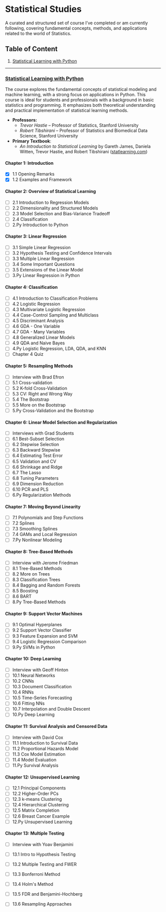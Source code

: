 # Statistical Studies
A curated and structured set of course I’ve completed or am currently following, covering fundamental concepts, methods, and applications related to the world of Statistics.

## Table of Content
1. [Statistical Learning with Python](#statistical-learning-with-python)

---

### [Statistical Learning with Python](https://www.edx.org/learn/python/stanford-university-statistical-learning-with-python)
The course explores the fundamental concepts of statistical modeling and machine learning, with a strong focus on applications in Python.
This course is ideal for students and professionals with a background in basic statistics and programming. 
It emphasizes both theoretical understanding and practical implementation of statistical learning methods.

- **Professors:**
  - *Trevor Hastie* – Professor of Statistics, Stanford University  
  - *Robert Tibshirani* – Professor of Statistics and Biomedical Data Science, Stanford University
- **Primary Textbook**:  
  - *An Introduction to Statistical Learning* by Gareth James, Daniela Witten, Trevor Hastie, and Robert Tibshirani ([statlearning.com](https://www.statlearning.com/))

#### Chapter 1: Introduction
- [x] 1.1 Opening Remarks
- [x] 1.2 Examples and Framework

#### Chapter 2: Overview of Statistical Learning
- [ ] 2.1 Introduction to Regression Models
- [ ] 2.2 Dimensionality and Structured Models
- [ ] 2.3 Model Selection and Bias-Variance Tradeoff
- [ ] 2.4 Classification
- [ ] 2.Py Introduction to Python

#### Chapter 3: Linear Regression
- [ ] 3.1 Simple Linear Regression
- [ ] 3.2 Hypothesis Testing and Confidence Intervals
- [ ] 3.3 Multiple Linear Regression
- [ ] 3.4 Some Important Questions
- [ ] 3.5 Extensions of the Linear Model
- [ ] 3.Py Linear Regression in Python

#### Chapter 4: Classification
- [ ] 4.1 Introduction to Classification Problems
- [ ] 4.2 Logistic Regression
- [ ] 4.3 Multivariate Logistic Regression
- [ ] 4.4 Case-Control Sampling and Multiclass
- [ ] 4.5 Discriminant Analysis
- [ ] 4.6 GDA - One Variable
- [ ] 4.7 GDA - Many Variables
- [ ] 4.8 Generalized Linear Models
- [ ] 4.9 QDA and Naive Bayes
- [ ] 4.Py Logistic Regression, LDA, QDA, and KNN
- [ ] Chapter 4 Quiz

#### Chapter 5: Resampling Methods
- [ ] Interview with Brad Efron
- [ ] 5.1 Cross-validation
- [ ] 5.2 K-fold Cross-Validation
- [ ] 5.3 CV: Right and Wrong Way
- [ ] 5.4 The Bootstrap
- [ ] 5.5 More on the Bootstrap
- [ ] 5.Py Cross-Validation and the Bootstrap

#### Chapter 6: Linear Model Selection and Regularization
- [ ] Interviews with Grad Students
- [ ] 6.1 Best-Subset Selection
- [ ] 6.2 Stepwise Selection
- [ ] 6.3 Backward Stepwise
- [ ] 6.4 Estimating Test Error
- [ ] 6.5 Validation and CV
- [ ] 6.6 Shrinkage and Ridge
- [ ] 6.7 The Lasso
- [ ] 6.8 Tuning Parameters
- [ ] 6.9 Dimension Reduction
- [ ] 6.10 PCR and PLS
- [ ] 6.Py Regularization Methods

#### Chapter 7: Moving Beyond Linearity
- [ ] 7.1 Polynomials and Step Functions
- [ ] 7.2 Splines
- [ ] 7.3 Smoothing Splines
- [ ] 7.4 GAMs and Local Regression
- [ ] 7.Py Nonlinear Modeling

#### Chapter 8: Tree-Based Methods
- [ ] Interview with Jerome Friedman
- [ ] 8.1 Tree-Based Methods
- [ ] 8.2 More on Trees
- [ ] 8.3 Classification Trees
- [ ] 8.4 Bagging and Random Forests
- [ ] 8.5 Boosting
- [ ] 8.6 BART
- [ ] 8.Py Tree-Based Methods

#### Chapter 9: Support Vector Machines
- [ ] 9.1 Optimal Hyperplanes
- [ ] 9.2 Support Vector Classifier
- [ ] 9.3 Feature Expansion and SVM
- [ ] 9.4 Logistic Regression Comparison
- [ ] 9.Py SVMs in Python

#### Chapter 10: Deep Learning
- [ ] Interview with Geoff Hinton
- [ ] 10.1 Neural Networks
- [ ] 10.2 CNNs
- [ ] 10.3 Document Classification
- [ ] 10.4 RNNs
- [ ] 10.5 Time-Series Forecasting
- [ ] 10.6 Fitting NNs
- [ ] 10.7 Interpolation and Double Descent
- [ ] 10.Py Deep Learning

#### Chapter 11: Survival Analysis and Censored Data
- [ ] Interview with David Cox
- [ ] 11.1 Introduction to Survival Data
- [ ] 11.2 Proportional Hazards Model
- [ ] 11.3 Cox Model Estimation
- [ ] 11.4 Model Evaluation
- [ ] 11.Py Survival Analysis

#### Chapter 12: Unsupervised Learning
- [ ] 12.1 Principal Components
- [ ] 12.2 Higher-Order PCs
- [ ] 12.3 k-means Clustering
- [ ] 12.4 Hierarchical Clustering
- [ ] 12.5 Matrix Completion
- [ ] 12.6 Breast Cancer Example
- [ ] 12.Py Unsupervised Learning

#### Chapter 13: Multiple Testing
- [ ] Interview with Yoav Benjamini
- [ ] 13.1 Intro to Hypothesis Testing
- [ ] 13.2 Multiple Testing and FWER
- [ ] 13.3 Bonferroni Method
- [ ] 13.4 Holm's Method
- [ ] 13.5 FDR and Benjamini-Hochberg
- [ ] 13.6 Resampling Approaches

